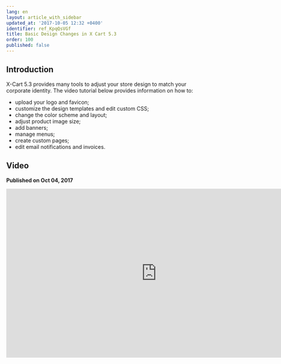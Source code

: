 ```yaml
---
lang: en
layout: article_with_sidebar
updated_at: '2017-10-05 12:32 +0400'
identifier: ref_KpqQsVGf
title: Basic Design Changes in X Cart 5.3
order: 100
published: false
---
```

## Introduction

X-Cart 5.3 provides many tools to adjust your store design to match your corporate identity.  The video tutorial below provides information on how to:
- upload your logo and favicon;
- customize the design templates and edit custom CSS;
- change the color scheme and layout;
- adjust product image size;
- add banners;
- manage menus;
- create custom pages;
- edit email notifications and invoices.

## Video
**Published on Oct 04, 2017**
<iframe class="youtube-player" type="text/html" style="width: 800px; height: 450px" src="http://www.youtube.com/embed/kRdWw3QCp7c" frameborder="0"></iframe>
